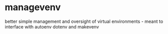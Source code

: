 # managevenv
better simple management and oversight of virtual environments - meant to interface with autoenv dotenv and makevenv


